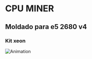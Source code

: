 # CPU MINER 
## Moldado para e5 2680 v4
### Kit xeon

![Animation](https://cdn.dribbble.com/users/900374/screenshots/5338161/cpu_mining_2.gif)
